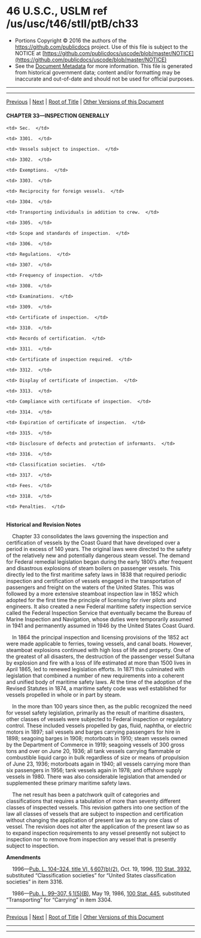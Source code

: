 ---
---

# 46 U.S.C., USLM ref /us/usc/t46/stII/ptB/ch33

* Portions Copyright © 2016 the authors of the https://github.com/publicdocs project.
  Use of this file is subject to the NOTICE at [https://github.com/publicdocs/uscode/blob/master/NOTICE](https://github.com/publicdocs/uscode/blob/master/NOTICE)
* See the [Document Metadata](././../../../../../..//README.md) for more information.
  This file is generated from historical government data; content and/or formatting may be inaccurate and out-of-date and should not be used for official purposes.

----------
----------

[Previous](./../../../../../..//us/usc/t46/stII/ptB/ch32/m__us_usc_t46_s3205.md) | [Next](./../../../../../..//us/usc/t46/stII/ptB/ch33/m__us_usc_t46_s3301.md) | [Root of Title](./../../../../../../) | [Other Versions of this Document](https://publicdocs.github.io/go/links?ns=uslm&ref=%2Fus%2Fusc%2Ft46%2FstII%2FptB%2Fch33)

#### CHAPTER 33—INSPECTION GENERALLY

<table>

  <tr>

    <td> Sec.  </td>

  </tr>

  <tr>

    <td> 3301.  </td>

    <td> Vessels subject to inspection.  </td>

  </tr>

  <tr>

    <td> 3302.  </td>

    <td> Exemptions.  </td>

  </tr>

  <tr>

    <td> 3303.  </td>

    <td> Reciprocity for foreign vessels.  </td>

  </tr>

  <tr>

    <td> 3304.  </td>

    <td> Transporting individuals in addition to crew.  </td>

  </tr>

  <tr>

    <td> 3305.  </td>

    <td> Scope and standards of inspection.  </td>

  </tr>

  <tr>

    <td> 3306.  </td>

    <td> Regulations.  </td>

  </tr>

  <tr>

    <td> 3307.  </td>

    <td> Frequency of inspection.  </td>

  </tr>

  <tr>

    <td> 3308.  </td>

    <td> Examinations.  </td>

  </tr>

  <tr>

    <td> 3309.  </td>

    <td> Certificate of inspection.  </td>

  </tr>

  <tr>

    <td> 3310.  </td>

    <td> Records of certification.  </td>

  </tr>

  <tr>

    <td> 3311.  </td>

    <td> Certificate of inspection required.  </td>

  </tr>

  <tr>

    <td> 3312.  </td>

    <td> Display of certificate of inspection.  </td>

  </tr>

  <tr>

    <td> 3313.  </td>

    <td> Compliance with certificate of inspection.  </td>

  </tr>

  <tr>

    <td> 3314.  </td>

    <td> Expiration of certificate of inspection.  </td>

  </tr>

  <tr>

    <td> 3315.  </td>

    <td> Disclosure of defects and protection of informants.  </td>

  </tr>

  <tr>

    <td> 3316.  </td>

    <td> Classification societies.  </td>

  </tr>

  <tr>

    <td> 3317.  </td>

    <td> Fees.  </td>

  </tr>

  <tr>

    <td> 3318.  </td>

    <td> Penalties.  </td>

  </tr>

</table>

 __Historical and Revision Notes__ 

    Chapter 33 consolidates the laws governing the inspection and certification of vessels by the Coast Guard that have developed over a period in excess of 140 years. The original laws were directed to the safety of the relatively new and potentially dangerous steam vessel. The demand for Federal remedial legislation began during the early 1800’s after frequent and disastrous explosions of steam boilers on passenger vessels. This directly led to the first maritime safety laws in 1838 that required periodic inspection and certification of vessels engaged in the transportation of passengers and freight on the waters of the United States. This was followed by a more extensive steamboat inspection law in 1852 which adopted for the first time the principle of licensing for river pilots and engineers. It also created a new Federal maritime safety inspection service called the Federal Inspection Service that eventually became the Bureau of Marine Inspection and Navigation, whose duties were temporarily assumed in 1941 and permanently assumed in 1946 by the United States Coast Guard.

    In 1864 the principal inspection and licensing provisions of the 1852 act were made applicable to ferries, towing vessels, and canal boats. However, steamboat explosions continued with high loss of life and property. One of the greatest of all disasters, the destruction of the passenger vessel Sultana by explosion and fire with a loss of life estimated at more than 1500 lives in April 1865, led to renewed legislation efforts. In 1871 this culminated with legislation that combined a number of new requirements into a coherent and unified body of maritime safety laws. At the time of the adoption of the Revised Statutes in 1874, a maritime safety code was well established for vessels propelled in whole or in part by steam.

    In the more than 100 years since then, as the public recognized the need for vessel safety legislation, primarily as the result of maritime disasters, other classes of vessels were subjected to Federal inspection or regulatory control. These included vessels propelled by gas, fluid, naphtha, or electric motors in 1897; sail vessels and barges carrying passengers for hire in 1898; seagoing barges in 1908; motorboats in 1910; steam vessels owned by the Department of Commerce in 1919; seagoing vessels of 300 gross tons and over on June 20, 1936; all tank vessels carrying flammable or combustible liquid cargo in bulk regardless of size or means of propulsion of June 23, 1936; motorboats again in 1940; all vessels carrying more than six passengers in 1956; tank vessels again in 1978; and offshore supply vessels in 1980. There was also considerable legislation that amended or supplemented these primary maritime safety laws.

    The net result has been a patchwork quilt of categories and classifications that requires a tabulation of more than seventy different classes of inspected vessels. This revision gathers into one section of the law all classes of vessels that are subject to inspection and certification without changing the application of present law as to any one class of vessel. The revision does not alter the application of the present law so as to expand inspection requirements to any vessel presently not subject to inspection nor to remove from inspection any vessel that is presently subject to inspection.

 __Amendments__ 

    1996—[Pub. L. 104–324, title VI, § 607(b)(2)][/us/pl/104/324/s607/b/2], Oct. 19, 1996, [110 Stat. 3932][/us/stat/110/3932], substituted “Classification societies” for “United States classification societies” in item 3316.

    1986—[Pub. L. 99–307, § 1(5)(B)][/us/pl/99/307/s1/5/B], May 19, 1986, [100 Stat. 445][/us/stat/100/445], substituted “Transporting” for “Carrying” in item 3304.

----------

[Previous](./../../../../../..//us/usc/t46/stII/ptB/ch32/m__us_usc_t46_s3205.md) | [Next](./../../../../../..//us/usc/t46/stII/ptB/ch33/m__us_usc_t46_s3301.md) | [Root of Title](./../../../../../../) | [Other Versions of this Document](https://publicdocs.github.io/go/links?ns=uslm&ref=%2Fus%2Fusc%2Ft46%2FstII%2FptB%2Fch33)

----------
----------

[/us/pl/104/324/s607/b/2]: https://publicdocs.github.io/go/links?ns=uslm&ref=%2Fus%2Fpl%2F104%2F324%2Fs607%2Fb%2F2
[/us/stat/110/3932]: https://publicdocs.github.io/go/links?ns=uslm&ref=%2Fus%2Fstat%2F110%2F3932
[/us/pl/99/307/s1/5/B]: https://publicdocs.github.io/go/links?ns=uslm&ref=%2Fus%2Fpl%2F99%2F307%2Fs1%2F5%2FB
[/us/stat/100/445]: https://publicdocs.github.io/go/links?ns=uslm&ref=%2Fus%2Fstat%2F100%2F445


